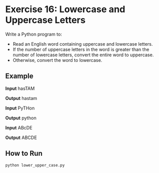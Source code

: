 # Exercise 16: Lowercase and Uppercase Letters

Write a Python program to:
- Read an English word containing uppercase and lowercase letters.
- If the number of uppercase letters in the word is greater than the number of lowercase letters, convert the entire word to uppercase.
- Otherwise, convert the word to lowercase.

## Example

**Input**
hasTAM

**Output**
hastam


**Input**
PyTHon

**Output**
python


**Input**
ABcDE

**Output**
ABCDE


## How to Run

```bash
python lower_upper_case.py
